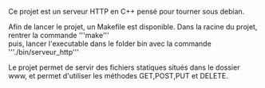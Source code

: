 Ce projet est un serveur HTTP en C++ pensé pour tourner sous debian.  

Afin de lancer le projet, un Makefile est disponible. Dans la racine du projet, rentrer la commande '''make'''  
puis, lancer l'executable dans le folder bin avec la commande '''./bin/serveur_http'''  
  
Le projet permet de servir des fichiers statiques situés dans le dossier www, et permet d'utiliser les méthodes GET,POST,PUT et DELETE.

